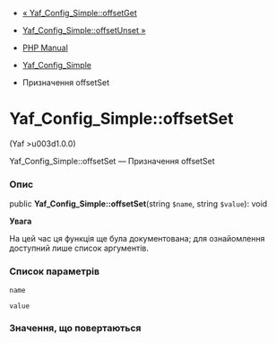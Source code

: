 - [« Yaf_Config_Simple::offsetGet](yaf-config-simple.offsetget.md)
- [Yaf_Config_Simple::offsetUnset
»](yaf-config-simple.offsetunset.md)

- [PHP Manual](index.md)
- [Yaf_Config_Simple](class.yaf-config-simple.md)
- Призначення offsetSet

# Yaf_Config_Simple::offsetSet

(Yaf \>u003d1.0.0)

Yaf_Config_Simple::offsetSet — Призначення offsetSet

### Опис

public **Yaf_Config_Simple::offsetSet**(string `$name`, string
`$value`): void

**Увага**

На цей час ця функція ще була документована; для
ознайомлення доступний лише список аргументів.

### Список параметрів

`name`

`value`

### Значення, що повертаються
